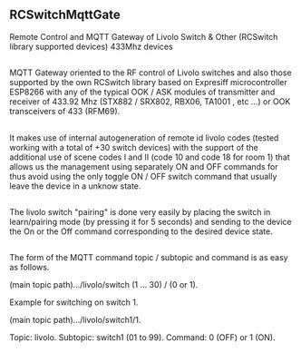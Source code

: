 ## RCSwitchMqttGate
Remote Control and MQTT Gateway of Livolo Switch & Other (RCSwitch library supported devices) 433Mhz devices
##
MQTT Gateway oriented to the RF control of Livolo switches and also those supported by the own RCSwitch library based on Expresiff microcontroller ESP8266 with any of the typical OOK / ASK modules of transmitter and receiver of 433.92 Mhz (STX882 / SRX802, RBX06, TA1001 , etc ...) or OOK transceivers of 433 (RFM69).
##
It makes use of internal autogeneration of remote id livolo codes (tested working with a total of +30 switch devices) with the support of the additional use of scene codes I and II (code 10 and code 18 for room 1) that allows us the management using separately ON and OFF commands for thus avoid using the only toggle ON / OFF switch command that usually leave the device in a unknow state.
##
The livolo switch "pairing" is done very easily by placing the switch in learn/pairing mode (by pressing it for 5 seconds) and sending to the device the On or the Off command corresponding to the desired device state.
##
The form of the MQTT command topic / subtopic and command is as easy as follows.

(main topic path).../livolo/switch (1 ... 30) / (0 or 1).

Example for switching on switch 1.

(main topic path).../livolo/switch1/1.

Topic: livolo.
Subtopic: switch1 (01 to 99).
Command: 0 (OFF) or 1 (ON).


